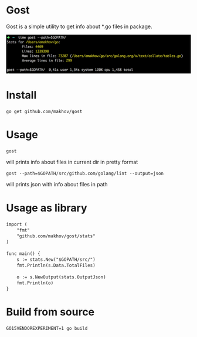 Gost
====

Gost is a simple utility to get info about *.go files in package.

![gost example](demo.png)

Install
=======

```
go get github.com/makhov/gost
```


Usage
=====

```
gost
```

will prints info about files in current dir in pretty format

```
gost --path=$GOPATH/src/github.com/golang/lint --output=json
```
will prints json with info about files in path 

Usage as library
================
```
import (
    "fmt"
    "github.com/makhov/gost/stats"
)

func main() {
    s := stats.New("$GOPATH/src/")
    fmt.Println(s.Data.TotalFiles)
    
    o := s.NewOutput(stats.OutputJson)
    fmt.Println(o)
}
```


Build from source
==================

```
GO15VENDOREXPERIMENT=1 go build
```